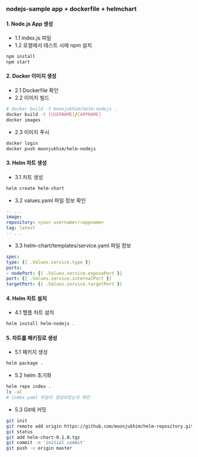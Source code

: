 ### nodejs-sample app + dockerfile + helmchart

#### 1. Node.js App 생성
  - 1.1 index.js 파일
  - 1.2 로컬에서 테스트 시에 npm 설치
  ```bash
  npm install
  npm start
  ```

#### 2. Docker 이미지 생성
  - 2.1 Dockerfile 확인
  - 2.2 이미지 빌드
  ```bash
  # docker build -t moonjukhim/helm-nodejs .
  docker build -t [USERNAME]/[APPNAME]
  docker images
  ```
  - 2.3 이미지 푸시
  ```bash
  docker login
  docker push moonjukhim/helm-nodejs
  ```

#### 3. Helm 차트 생성
  - 3.1 차트 생성
  ```bash
  helm create helm-chart
  ```
  - 3.2 values.yaml 파일 정보 확인
  ```yaml
  -- ...
  image:
  repository: <your username>/<appname>
  tag: latest
  -- ...
  ```
  - 3.3 helm-chart/templates/service.yaml 파일 정보
  ```yaml
  spec:
  type: {{ .Values.service.type }}
  ports:
  - nodePort: {{ .Values.service.exposePort }}
  port: {{ .Values.service.internalPort }}
  targetPort: {{ .Values.service.targetPort }}
  ```

#### 4. Helm 차트 설치
  - 4.1 헬름 차트 설치
  ```bash
  helm install helm-nodejs .
  ```

#### 5. 차트를 패키징로 생성
  - 5.1 패키지 생성
  ```bash
  helm package .
  ```
  - 5.2 helm 초기화
  ```bash
  helm repo index .
  ls -al
  # index.yaml 파일이 생성되었는지 확인
  ```
  - 5.3 Git에 커밋
  ```bash
  git init
  git remote add origin https://github.com/moonjukhim/helm-repository.git
  git status
  git add helm-chart-0.1.0.tgz
  git commit -m 'initial commit'
  git push -u origin master
  ```




